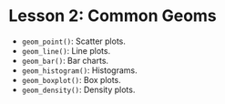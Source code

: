 # Lesson 2: Common Geoms

* `geom_point()`: Scatter plots.
* `geom_line()`: Line plots.
* `geom_bar()`: Bar charts.
* `geom_histogram()`: Histograms.
* `geom_boxplot()`: Box plots.
* `geom_density()`: Density plots.
